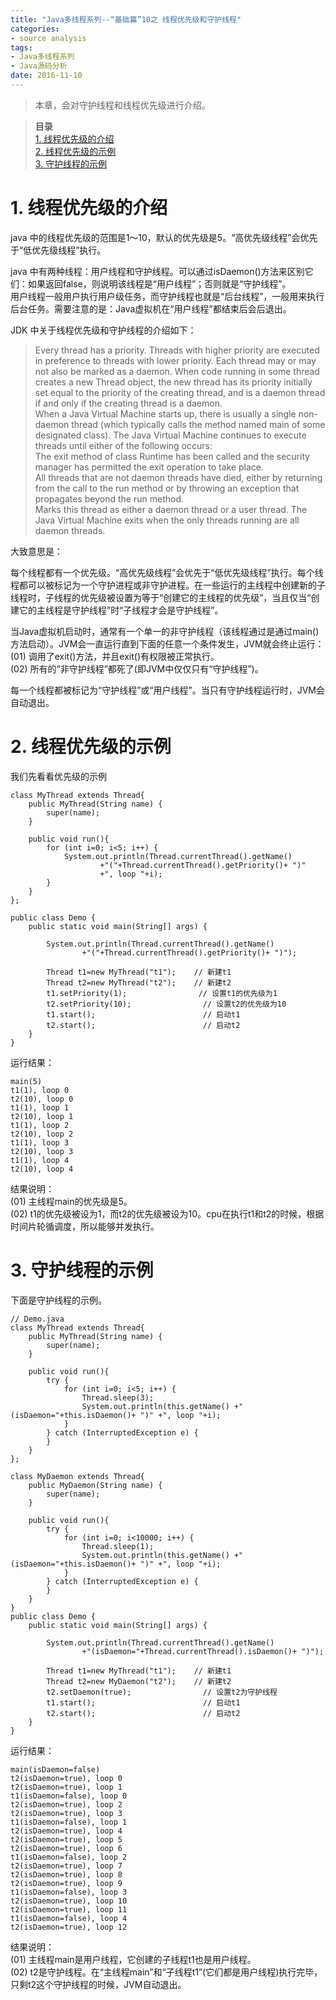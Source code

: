 ```yaml
---
title: "Java多线程系列--“基础篇”10之 线程优先级和守护线程"
categories: 
- source analysis
tags: 
- Java多线程系列
- Java源码分析
date: 2016-11-10
---
```

 

> 本章，会对守护线程和线程优先级进行介绍。

> **目录**  
[1. 线程优先级的介绍](#anchor1)  
[2. 线程优先级的示例](#anchor2)  
[3. 守护线程的示例](#anchor3)  


 
<a name="anchor1"></a>
# 1. 线程优先级的介绍

java 中的线程优先级的范围是1～10，默认的优先级是5。“高优先级线程”会优先于“低优先级线程”执行。

java 中有两种线程：用户线程和守护线程。可以通过isDaemon()方法来区别它们：如果返回false，则说明该线程是“用户线程”；否则就是“守护线程”。  
用户线程一般用户执行用户级任务，而守护线程也就是“后台线程”，一般用来执行后台任务。需要注意的是：Java虚拟机在“用户线程”都结束后会后退出。

JDK 中关于线程优先级和守护线程的介绍如下：

> Every thread has a priority. Threads with higher priority are executed in preference to threads with lower priority. Each thread may or may not also be marked as a daemon. When code running in some thread creates a new Thread object, the new thread has its priority initially set equal to the priority of the creating thread, and is a daemon thread if and only if the creating thread is a daemon.  
When a Java Virtual Machine starts up, there is usually a single non-daemon thread (which typically calls the method named main of some designated class). The Java Virtual Machine continues to execute threads until either of the following occurs:  
The exit method of class Runtime has been called and the security manager has permitted the exit operation to take place.  
All threads that are not daemon threads have died, either by returning from the call to the run method or by throwing an exception that propagates beyond the run method.   
Marks this thread as either a daemon thread or a user thread. The Java Virtual Machine exits when the only threads running are all daemon threads.

大致意思是：

每个线程都有一个优先级。“高优先级线程”会优先于“低优先级线程”执行。每个线程都可以被标记为一个守护进程或非守护进程。在一些运行的主线程中创建新的子线程时，子线程的优先级被设置为等于“创建它的主线程的优先级”，当且仅当“创建它的主线程是守护线程”时“子线程才会是守护线程”。

当Java虚拟机启动时，通常有一个单一的非守护线程（该线程通过是通过main()方法启动）。JVM会一直运行直到下面的任意一个条件发生，JVM就会终止运行：  
(01) 调用了exit()方法，并且exit()有权限被正常执行。  
(02) 所有的“非守护线程”都死了(即JVM中仅仅只有“守护线程”)。  

每一个线程都被标记为“守护线程”或“用户线程”。当只有守护线程运行时，JVM会自动退出。

 
<a name="anchor2"></a>
# 2. 线程优先级的示例

我们先看看优先级的示例 

    class MyThread extends Thread{
        public MyThread(String name) {
            super(name);
        }

        public void run(){
            for (int i=0; i<5; i++) {
                System.out.println(Thread.currentThread().getName()
                        +"("+Thread.currentThread().getPriority()+ ")"
                        +", loop "+i);
            }
        } 
    }; 

    public class Demo {  
        public static void main(String[] args) {  

            System.out.println(Thread.currentThread().getName()
                    +"("+Thread.currentThread().getPriority()+ ")");

            Thread t1=new MyThread("t1");    // 新建t1
            Thread t2=new MyThread("t2");    // 新建t2
            t1.setPriority(1);                // 设置t1的优先级为1
            t2.setPriority(10);                // 设置t2的优先级为10
            t1.start();                        // 启动t1
            t2.start();                        // 启动t2
        }  
    }

运行结果：

    main(5)
    t1(1), loop 0
    t2(10), loop 0
    t1(1), loop 1
    t2(10), loop 1
    t1(1), loop 2
    t2(10), loop 2
    t1(1), loop 3
    t2(10), loop 3
    t1(1), loop 4
    t2(10), loop 4

结果说明：  
(01) 主线程main的优先级是5。  
(02) t1的优先级被设为1，而t2的优先级被设为10。cpu在执行t1和t2的时候，根据时间片轮循调度，所以能够并发执行。

 
<a name="anchor3"></a>
# 3. 守护线程的示例

下面是守护线程的示例。

    // Demo.java
    class MyThread extends Thread{
        public MyThread(String name) {
            super(name);
        }

        public void run(){
            try {
                for (int i=0; i<5; i++) {
                    Thread.sleep(3);
                    System.out.println(this.getName() +"(isDaemon="+this.isDaemon()+ ")" +", loop "+i);
                }
            } catch (InterruptedException e) {
            }
        } 
    }; 

    class MyDaemon extends Thread{  
        public MyDaemon(String name) {
            super(name);
        }

        public void run(){
            try {
                for (int i=0; i<10000; i++) {
                    Thread.sleep(1);
                    System.out.println(this.getName() +"(isDaemon="+this.isDaemon()+ ")" +", loop "+i);
                }
            } catch (InterruptedException e) {
            }
        } 
    }
    public class Demo {  
        public static void main(String[] args) {  

            System.out.println(Thread.currentThread().getName()
                    +"(isDaemon="+Thread.currentThread().isDaemon()+ ")");

            Thread t1=new MyThread("t1");    // 新建t1
            Thread t2=new MyDaemon("t2");    // 新建t2
            t2.setDaemon(true);                // 设置t2为守护线程
            t1.start();                        // 启动t1
            t2.start();                        // 启动t2
        }  
    }

运行结果：

    main(isDaemon=false)
    t2(isDaemon=true), loop 0
    t2(isDaemon=true), loop 1
    t1(isDaemon=false), loop 0
    t2(isDaemon=true), loop 2
    t2(isDaemon=true), loop 3
    t1(isDaemon=false), loop 1
    t2(isDaemon=true), loop 4
    t2(isDaemon=true), loop 5
    t2(isDaemon=true), loop 6
    t1(isDaemon=false), loop 2
    t2(isDaemon=true), loop 7
    t2(isDaemon=true), loop 8
    t2(isDaemon=true), loop 9
    t1(isDaemon=false), loop 3
    t2(isDaemon=true), loop 10
    t2(isDaemon=true), loop 11
    t1(isDaemon=false), loop 4
    t2(isDaemon=true), loop 12

结果说明：  
(01) 主线程main是用户线程，它创建的子线程t1也是用户线程。  
(02) t2是守护线程。在“主线程main”和“子线程t1”(它们都是用户线程)执行完毕，只剩t2这个守护线程的时候，JVM自动退出。

